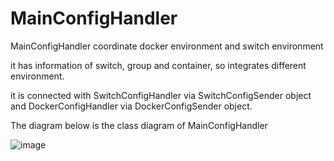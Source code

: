 # MainConfigHandler
MainConfigHandler coordinate docker environment and switch environment

it has information of switch, group and container, so integrates different environment.

it is connected with SwitchConfigHandler via SwitchConfigSender object and DockerConfigHandler via DockerConfigSender object.

The diagram below is the class diagram of MainConfigHandler 

![image](https://github.com/parkjumsun/Containership-sub1-mainConfigHandler/assets/126436201/17247709-7d73-4647-bed3-45031ac4d5af)
